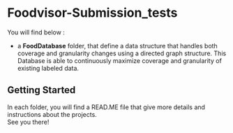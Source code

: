 # Foodvisor-Submission_tests
You will find below :
  - a **FoodDatabase** folder, that define a data structure that handles both coverage and granularity changes using a directed graph structure. This Database is able to continuously maximize coverage and granularity of existing labeled data.

## Getting Started

In each folder, you will find a READ.ME file that give more details and instructions about the projects.  
See you there!


